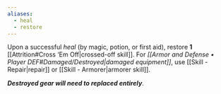 ```yaml
---
aliases:
  - heal
  - restore
---
```

Upon a successful *heal* (by magic, potion, or first aid), restore **1** [[Attrition#Cross ‘Em Off|crossed-off skill]]. 
For *[[Armor and Defense • Player DEF#Damaged/Destroyed|damaged equipment]]*, use [[Skill - Repair|repair]] or [[Skill - Armorer|armorer skill]]. 

***Destroyed gear will need to replaced entirely***. 
